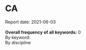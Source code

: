 <h1>CA</h1>Report date: 2021-06-03<br><br><b>Overall frequency of all keywords:</b> 0<br>   By keyword:<br />   By discipline